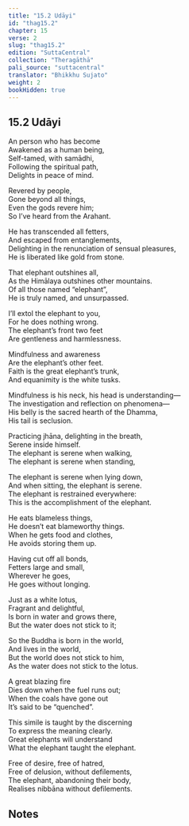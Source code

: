 ```yaml
---
title: "15.2 Udāyi"
id: "thag15.2"
chapter: 15
verse: 2
slug: "thag15.2"
edition: "SuttaCentral"
collection: "Theragāthā"
pali_source: "suttacentral"
translator: "Bhikkhu Sujato"
weight: 2
bookHidden: true
---
```


## 15.2 Udāyi  


An person who has become  
Awakened as a human being,  
Self-tamed, with samādhi,  
Following the spiritual path,  
Delights in peace of mind.  

Revered by people,  
Gone beyond all things,  
Even the gods revere him;  
So I’ve heard from the Arahant.  

He has transcended all fetters,  
And escaped from entanglements,  
Delighting in the renunciation of sensual pleasures,  
He is liberated like gold from stone.  

That elephant outshines all,  
As the Himālaya outshines other mountains.  
Of all those named “elephant”,  
He is truly named, and unsurpassed.  

I’ll extol the elephant to you,  
For he does nothing wrong.  
The elephant’s front two feet  
Are gentleness and harmlessness.  

Mindfulness and awareness  
Are the elephant’s other feet.  
Faith is the great elephant’s trunk,  
And equanimity is the white tusks.  

Mindfulness is his neck, his head is understanding—  
The investigation and reflection on phenomena—  
His belly is the sacred hearth of the Dhamma,  
His tail is seclusion.  

Practicing jhāna, delighting in the breath,  
Serene inside himself.  
The elephant is serene when walking,  
The elephant is serene when standing,  

The elephant is serene when lying down,  
And when sitting, the elephant is serene.  
The elephant is restrained everywhere:  
This is the accomplishment of the elephant.  

He eats blameless things,  
He doesn’t eat blameworthy things.  
When he gets food and clothes,  
He avoids storing them up.  

Having cut off all bonds,  
Fetters large and small,  
Wherever he goes,  
He goes without longing.  

Just as a white lotus,  
Fragrant and delightful,  
Is born in water and grows there,  
But the water does not stick to it;  

So the Buddha is born in the world,  
And lives in the world,  
But the world does not stick to him,  
As the water does not stick to the lotus.  

A great blazing fire  
Dies down when the fuel runs out;  
When the coals have gone out  
It’s said to be “quenched”.  

This simile is taught by the discerning  
To express the meaning clearly.  
Great elephants will understand  
What the elephant taught the elephant.  

Free of desire, free of hatred,  
Free of delusion, without defilements,  
The elephant, abandoning their body,  
Realises nibbāna without defilements.

## Notes